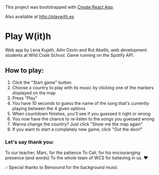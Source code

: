 This project was bootstrapped with [Create React App](https://github.com/facebook/create-react-app).

Also available at http://playwith.es

# Play W(it)h

Web app by Lena Kujath, Ailin Ozoln and Rut Abelló, web development students at Wild Code School. Game running on the Spotify API.

## How to play:

1. Click the "Start game" button
2. Choose a country to play with its music by clicking one of the markers displayed on the map
3. Press "Play"
4. You have 10 seconds to guess the name of the song that's currently playing between the 4 given options
5. When countdown finishes, you'll see if you guessed it right or wrong
6. You now have the chance to re-listen to the songs you guessed wrong
7. Wanna change the country? Just click "Show me the map again"
8. If you want to start a completely new game, click "Out the door!"


### Let's say thank you:

To our teacher, Marc, for the patience
To Cali, for his encouranging presence (and words)
To the whole team of WCS for believing in us. :heart:

:notes: Special thanks to Bensound for the background music